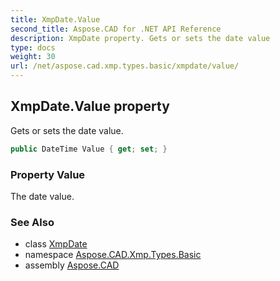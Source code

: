 ```yaml
---
title: XmpDate.Value
second_title: Aspose.CAD for .NET API Reference
description: XmpDate property. Gets or sets the date value
type: docs
weight: 30
url: /net/aspose.cad.xmp.types.basic/xmpdate/value/
---
```

## XmpDate.Value property

Gets or sets the date value.

```csharp
public DateTime Value { get; set; }
```

### Property Value

The date value.

### See Also

* class [XmpDate](../)
* namespace [Aspose.CAD.Xmp.Types.Basic](../../xmpdate/)
* assembly [Aspose.CAD](../../../)


